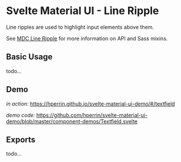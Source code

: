 # Svelte Material UI - Line Ripple

Line ripples are used to highlight input elements above them.

See [MDC Line Ripple](https://material.io/develop/web/components/input-controls/line-ripple/) for more information on API and Sass mixins.

## Basic Usage

todo...

## Demo

*in action:* https://hperrin.github.io/svelte-material-ui-demo/#/textfield

*demo code:* https://github.com/hperrin/svelte-material-ui-demo/blob/master/component-demos/Textfield.svelte

## Exports

todo...
